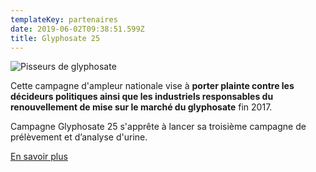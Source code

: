 ```yaml
---
templateKey: partenaires
date: 2019-06-02T09:38:51.599Z
title: Glyphosate 25
---
```

![Pisseurs de glyphosate](/assets/glyphosate25.png "Pisseurs de glyphosate")

Cette campagne d'ampleur nationale vise à **porter plainte contre les décideurs politiques ainsi que les industriels responsables du renouvellement de mise sur le marché du glyphosate** fin 2017.

Campagne Glyphosate 25 s'apprête à lancer sa troisième campagne de prélèvement et d’analyse d'urine.

[En savoir plus](/glyphosate/)
